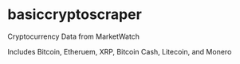 # basiccryptoscraper
Cryptocurrency Data from MarketWatch

Includes Bitcoin, Etheruem, XRP, Bitcoin Cash, Litecoin, and Monero
